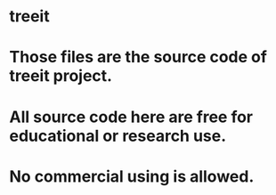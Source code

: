 # treeit
# Those files are the source code of treeit project.
# All source code here are free for educational or research use.
# No commercial using is allowed.
